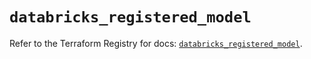 # `databricks_registered_model`

Refer to the Terraform Registry for docs: [`databricks_registered_model`](https://registry.terraform.io/providers/databricks/databricks/1.87.1/docs/resources/registered_model).
